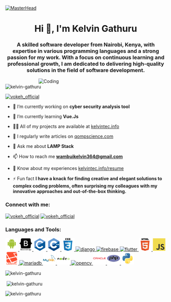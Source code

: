 <a href="https://kelvintec.info">
  <img src="http://www.textures4photoshop.com/tex/thumbs/computer-screen-code-glitch-animation-gif-background-free-thumb57.gif" style="height: 200px; width: 1200px" alt="MasterHead">
</a>
<h1 align="center">Hi 👋, I'm Kelvin Gathuru</h1>
<h3 align="center">A skilled software developer from Nairobi, Kenya, with expertise in various programming languages and a strong passion for my work. With a focus on continuous learning and professional growth, I am dedicated to delivering high-quality solutions in the field of software development.</h3>
<img align="right" alt="Coding" width="400" src="https://www.chawtechsolutions.com/wp-content/uploads/2019/03/developer.gif">
<p align="left"> <img src="https://komarev.com/ghpvc/?username=kelvin-gathuru&label=Profile%20views&color=0e75b6&style=flat" alt="kelvin-gathuru" /> </p>

<p align="left"> <a href="https://twitter.com/vokeh_official" target="blank"><img src="https://img.shields.io/twitter/follow/vokeh_official?logo=twitter&style=for-the-badge" alt="vokeh_official" /></a> </p>

- 🔭 I’m currently working on **cyber security analysis tool**

- 🌱 I’m currently learning **Vue.Js**

- 👨‍💻 All of my projects are available at [kelvintec.info](kelvintec.info)

- 📝 I regularly write articles on [qompscience.com](qompscience.com)

- 💬 Ask me about **LAMP Stack**

- 📫 How to reach me **wambuikelvin364@gmail.com**

- 📄 Know about my experiences [kelvintec.info/resume](kelvintec.info/resume)

- ⚡ Fun fact **I have a knack for finding creative and elegant solutions to complex coding problems, often surprising my colleagues with my innovative approaches and out-of-the-box thinking.**

<h3 align="left">Connect with me:</h3>
<p align="left">
<a href="https://twitter.com/vokeh_official" target="blank"><img align="center" src="https://raw.githubusercontent.com/rahuldkjain/github-profile-readme-generator/master/src/images/icons/Social/twitter.svg" alt="vokeh_official" height="30" width="40" /></a>
<a href="https://instagram.com/vokeh_official" target="blank"><img align="center" src="https://raw.githubusercontent.com/rahuldkjain/github-profile-readme-generator/master/src/images/icons/Social/instagram.svg" alt="vokeh_official" height="30" width="40" /></a>
</p>

<h3 align="left">Languages and Tools:</h3>
<p align="left"> <a href="https://developer.android.com" target="_blank" rel="noreferrer"> <img src="https://raw.githubusercontent.com/devicons/devicon/master/icons/android/android-original-wordmark.svg" alt="android" width="40" height="40"/> </a>  </a> <a href="https://getbootstrap.com" target="_blank" rel="noreferrer"> <img src="https://raw.githubusercontent.com/devicons/devicon/master/icons/bootstrap/bootstrap-plain-wordmark.svg" alt="bootstrap" width="40" height="40"/> </a> <a href="https://www.cprogramming.com/" target="_blank" rel="noreferrer"> <img src="https://raw.githubusercontent.com/devicons/devicon/master/icons/c/c-original.svg" alt="c" width="40" height="40"/> </a> <a href="https://www.w3schools.com/cpp/" target="_blank" rel="noreferrer"> <img src="https://raw.githubusercontent.com/devicons/devicon/master/icons/cplusplus/cplusplus-original.svg" alt="cplusplus" width="40" height="40"/> </a> <a href="https://www.w3schools.com/css/" target="_blank" rel="noreferrer"> <img src="https://raw.githubusercontent.com/devicons/devicon/master/icons/css3/css3-original-wordmark.svg" alt="css3" width="40" height="40"/> </a> <a href="https://www.djangoproject.com/" target="_blank" rel="noreferrer"> <img src="https://cdn.worldvectorlogo.com/logos/django.svg" alt="django" width="40" height="40"/> </a> <a href="https://firebase.google.com/" target="_blank" rel="noreferrer"> <img src="https://www.vectorlogo.zone/logos/firebase/firebase-icon.svg" alt="firebase" width="40" height="40"/> </a> <a href="https://flutter.dev" target="_blank" rel="noreferrer"> <img src="https://www.vectorlogo.zone/logos/flutterio/flutterio-icon.svg" alt="flutter" width="40" height="40"/> </a> <a href="https://www.w3.org/html/" target="_blank" rel="noreferrer"> <img src="https://raw.githubusercontent.com/devicons/devicon/master/icons/html5/html5-original-wordmark.svg" alt="html5" width="40" height="40"/> </a> <a href="https://developer.mozilla.org/en-US/docs/Web/JavaScript" target="_blank" rel="noreferrer"> <img src="https://raw.githubusercontent.com/devicons/devicon/master/icons/javascript/javascript-original.svg" alt="javascript" width="40" height="40"/> </a> <a href="https://laravel.com/" target="_blank" rel="noreferrer"> <img src="https://raw.githubusercontent.com/devicons/devicon/master/icons/laravel/laravel-plain-wordmark.svg" alt="laravel" width="40" height="40"/> </a> <a href="https://mariadb.org/" target="_blank" rel="noreferrer"> <img src="https://www.vectorlogo.zone/logos/mariadb/mariadb-icon.svg" alt="mariadb" width="40" height="40"/> </a> <a href="https://www.mysql.com/" target="_blank" rel="noreferrer"> <img src="https://raw.githubusercontent.com/devicons/devicon/master/icons/mysql/mysql-original-wordmark.svg" alt="mysql" width="40" height="40"/> </a> <a href="https://nodejs.org" target="_blank" rel="noreferrer"> <img src="https://raw.githubusercontent.com/devicons/devicon/master/icons/nodejs/nodejs-original-wordmark.svg" alt="nodejs" width="40" height="40"/> </a> <a href="https://opencv.org/" target="_blank" rel="noreferrer"> <img src="https://www.vectorlogo.zone/logos/opencv/opencv-icon.svg" alt="opencv" width="40" height="40"/> </a> <a href="https://www.oracle.com/" target="_blank" rel="noreferrer"> <img src="https://raw.githubusercontent.com/devicons/devicon/master/icons/oracle/oracle-original.svg" alt="oracle" width="40" height="40"/> </a> <a href="https://www.php.net" target="_blank" rel="noreferrer"> <img src="https://raw.githubusercontent.com/devicons/devicon/master/icons/php/php-original.svg" alt="php" width="40" height="40"/> </a> <a href="https://www.python.org" target="_blank" rel="noreferrer"> <img src="https://raw.githubusercontent.com/devicons/devicon/master/icons/python/python-original.svg" alt="python" width="40" height="40"/> </a>  </p>


<p><img align="center" src="https://github-readme-streak-stats.herokuapp.com/?user=kelvin-gathuru&&theme=vision-friendly-dark" alt="kelvin-gathuru" /></p>


<p>&nbsp;<img align="center" src="https://github-readme-stats.vercel.app/api?username=kelvin-gathuru&show_icons=true&locale=en&theme=vision-friendly-dark" alt="kelvin-gathuru"  /></p>

<p><img align="left" src="https://github-readme-stats.vercel.app/api/top-langs?username=kelvin-gathuru&show_icons=true&locale=en&theme=vision-friendly-dark" alt="kelvin-gathuru" /></p>


